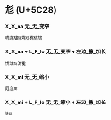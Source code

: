# 尨 (U+5C28) 

### X_X_na 无_无_变窄
㟌䏵駹`䵨`娏`尨`狵硥蛖

### X_X_na + L_P_lo 无_无_变窄 + 左边_撇_加长
㤶㴳`哤`浝牻

### X_X_mi 无_无_缩小
厖庬`痝`

### X_X_mi + L_P_lo 无_无_缩小 + 左边_撇_加长
`㙙䓼`
